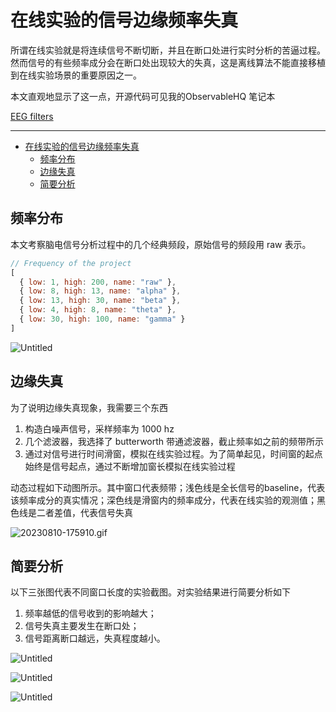 # 在线实验的信号边缘频率失真

所谓在线实验就是将连续信号不断切断，并且在断口处进行实时分析的苦逼过程。然而信号的有些频率成分会在断口处出现较大的失真，这是离线算法不能直接移植到在线实验场景的重要原因之一。

本文直观地显示了这一点，开源代码可见我的ObservableHQ 笔记本

[EEG filters](https://observablehq.com/@listenzcc/eeg-filters)

---
- [在线实验的信号边缘频率失真](#在线实验的信号边缘频率失真)
  - [频率分布](#频率分布)
  - [边缘失真](#边缘失真)
  - [简要分析](#简要分析)


## 频率分布

本文考察脑电信号分析过程中的几个经典频段，原始信号的频段用 raw 表示。

```jsx
// Frequency of the project
[
  { low: 1, high: 200, name: "raw" },
  { low: 8, high: 13, name: "alpha" },
  { low: 13, high: 30, name: "beta" },
  { low: 4, high: 8, name: "theta" },
  { low: 30, high: 100, name: "gamma" }
]
```

![Untitled](%E5%9C%A8%E7%BA%BF%E5%AE%9E%E9%AA%8C%E7%9A%84%E4%BF%A1%E5%8F%B7%E8%BE%B9%E7%BC%98%E9%A2%91%E7%8E%87%E5%A4%B1%E7%9C%9F%2082b297de4cbe4c87b133f3ec2fa91b85/Untitled.png)

## 边缘失真

为了说明边缘失真现象，我需要三个东西

1. 构造白噪声信号，采样频率为 1000 hz
2. 几个滤波器，我选择了 butterworth 带通滤波器，截止频率如之前的频带所示
3. 通过对信号进行时间滑窗，模拟在线实验过程。为了简单起见，时间窗的起点始终是信号起点，通过不断增加窗长模拟在线实验过程

动态过程如下动图所示。其中窗口代表频带；浅色线是全长信号的baseline，代表该频率成分的真实情况；深色线是滑窗内的频率成分，代表在线实验的观测值；黑色线是二者差值，代表信号失真  

![20230810-175910.gif](%E5%9C%A8%E7%BA%BF%E5%AE%9E%E9%AA%8C%E7%9A%84%E4%BF%A1%E5%8F%B7%E8%BE%B9%E7%BC%98%E9%A2%91%E7%8E%87%E5%A4%B1%E7%9C%9F%2082b297de4cbe4c87b133f3ec2fa91b85/20230810-175910.gif)

## 简要分析

以下三张图代表不同窗口长度的实验截图。对实验结果进行简要分析如下

1. 频率越低的信号收到的影响越大；
2. 信号失真主要发生在断口处；
3. 信号距离断口越远，失真程度越小。

![Untitled](%E5%9C%A8%E7%BA%BF%E5%AE%9E%E9%AA%8C%E7%9A%84%E4%BF%A1%E5%8F%B7%E8%BE%B9%E7%BC%98%E9%A2%91%E7%8E%87%E5%A4%B1%E7%9C%9F%2082b297de4cbe4c87b133f3ec2fa91b85/Untitled%201.png)

![Untitled](%E5%9C%A8%E7%BA%BF%E5%AE%9E%E9%AA%8C%E7%9A%84%E4%BF%A1%E5%8F%B7%E8%BE%B9%E7%BC%98%E9%A2%91%E7%8E%87%E5%A4%B1%E7%9C%9F%2082b297de4cbe4c87b133f3ec2fa91b85/Untitled%202.png)

![Untitled](%E5%9C%A8%E7%BA%BF%E5%AE%9E%E9%AA%8C%E7%9A%84%E4%BF%A1%E5%8F%B7%E8%BE%B9%E7%BC%98%E9%A2%91%E7%8E%87%E5%A4%B1%E7%9C%9F%2082b297de4cbe4c87b133f3ec2fa91b85/Untitled%203.png)